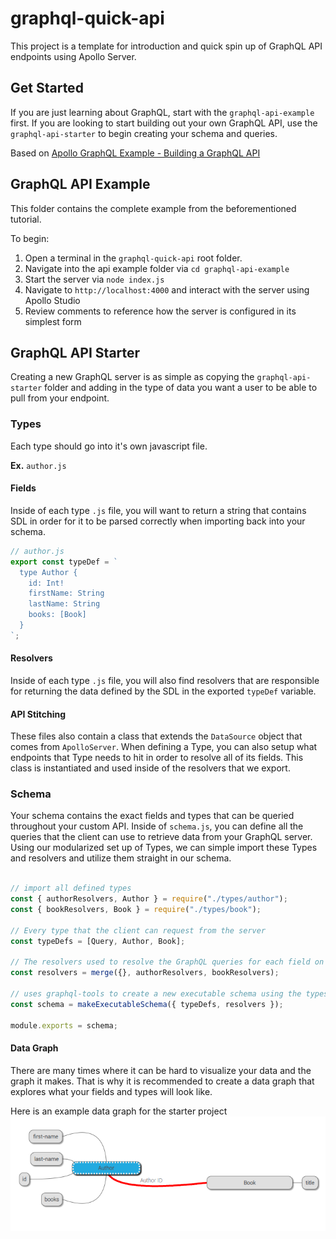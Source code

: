 # graphql-quick-api
This project is a template for introduction and quick spin up of GraphQL API endpoints using Apollo Server.

## Get Started
If you are just learning about GraphQL, start with the `graphql-api-example` first. If you are looking to start building out your own GraphQL API, use the `graphql-api-starter` to begin creating your schema and queries.

Based on [Apollo GraphQL Example - Building a GraphQL API](https://www.apollographql.com/blog/graphql/examples/building-a-graphql-api/)

## GraphQL API Example
This folder contains the complete example from the beforementioned tutorial. 

To begin:

1. Open a terminal in the `graphql-quick-api` root folder.
2. Navigate into the api example folder via `cd graphql-api-example`
3. Start the server via `node index.js`
4. Navigate to `http://localhost:4000` and interact with the server using Apollo Studio
5. Review comments to reference how the server is configured in its simplest form

## GraphQL API Starter
Creating a new GraphQL server is as simple as copying the `graphql-api-starter` folder and adding in the type of data you want a user to be able to pull from your endpoint. 

### Types
Each type should go into it's own javascript file. 

**Ex.** `author.js`

#### Fields
Inside of each type `.js` file, you will want to return a string that contains SDL in order for it to be parsed correctly when importing back into your schema. 

``` js
// author.js
export const typeDef = `
  type Author {
    id: Int!
    firstName: String
    lastName: String
    books: [Book]
  }
`;
```

#### Resolvers
Inside of each type `.js` file, you will also find resolvers that are responsible for returning the data defined by the SDL in the exported `typeDef` variable.

#### API Stitching
These files also contain a class that extends the `DataSource` object that comes from `ApolloServer`. When defining a Type, you can also setup what endpoints that Type needs to hit in order to resolve all of its fields. This class is instantiated and used inside of the resolvers that we export.

### Schema
Your schema contains the exact fields and types that can be queried throughout your custom API. Inside of `schema.js`, you can define all the queries that the client can use to retrieve data from your GraphQL server.
Using our modularized set up of Types, we can simple import these Types and resolvers and utilize them straight in our schema.

``` js

// import all defined types
const { authorResolvers, Author } = require("./types/author");
const { bookResolvers, Book } = require("./types/book");

// Every type that the client can request from the server
const typeDefs = [Query, Author, Book];

// The resolvers used to resolve the GraphQL queries for each field on each type
const resolvers = merge({}, authorResolvers, bookResolvers);

// uses graphql-tools to create a new executable schema using the types defined above
const schema = makeExecutableSchema({ typeDefs, resolvers });

module.exports = schema;
```

#### Data Graph
There are many times where it can be hard to visualize your data and the graph it makes. That is why it is recommended to create a data graph that explores what your fields and types will look like.

Here is an example data graph for the starter project
![Schema Graph](/graphql-api-starter/server/schema-graph.png "Schema Graph")

